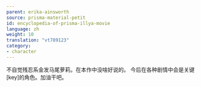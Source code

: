 ```yaml
---
parent: erika-ainsworth
source: prisma-material-petit
id: encyclopedia-of-prisma-illya-movie
language: zh
weight: 10
translation: "vt789123"
category:
- character
---
```


不自觉残忍系金发马尾萝莉。在本作中没啥好说的。
今后在各种剧情中会是关键[key]的角色。加油干吧。

